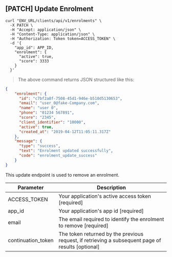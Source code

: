 ## [PATCH] Update Enrolment

```shell
curl "ENV_URL/clients/api/v1/enrolments" \
  -X PATCH \
  -H "Accept: application/json" \
  -H "Content-Type: application/json" \
  -H "Authorization: Token token=ACCESS_TOKEN" \
  -d '{
    "app_id": APP_ID,
    "enrolment": {
      "active": true,
      "score": 3333
    }
  }'
```
> The above command returns JSON structured like this:

```json
{
    "enrolment": {
      "id": "c7bf2a8f-7508-45d1-946e-b510d5130653",
      "email": "user_0@fake-Company.com",
      "name": "user 0",
      "phone": "01234 567891",
      "score": "2345",
      "client_identifier": "10000",
      "active": true,
      "created_at": "2019-04-12T11:05:11.317Z"
    },
    "message": {
      "type": "success",
      "text": "Enrolment updated successfully",
      "code": "enrolment_update_success"
    }
}
```

This update endpoint is used to remove an enrolment.


Parameter | Description
--------- | -----------
ACCESS_TOKEN | Your application's active access token [required]
app_id | Your application's app id [required]
email | The email required to identify the enrolment to remove [required]
continuation_token | The token returned by the previous request, if retrieving a subsequent page of results [optional]
